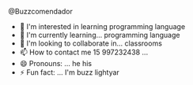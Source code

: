 @Buzzcomendador
- 👀 I'm interested in learning programming language
- 🌱 I'm currently learning... programming language
- 💞️ I'm looking to collaborate in... classrooms 
- 📫 How to contact me 15 997232438
 ...
- 😄 Pronouns: ... he his
- ⚡ Fun fact: ... I'm buzz lightyar

<!---
Buzzcomendador/Buzzcomendador is a ✨ special ✨ repository because its `README.md` (this file) appears on your GitHub profile.
You can click the Preview link to take a look at your changes.
--->
